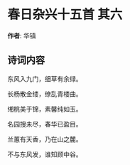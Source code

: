 # 春日杂兴十五首  其六

**作者**: 华镇

## 诗词内容

东风入九门，细草有余绿。

长杨散金缕，缭乱青楼曲。

缃桃美于锦，素馨纯如玉。

名园搜未尽，春华已盈目。

兰蕙有天香，乃在山之麓。

不与东风发，谁知顾中谷。

